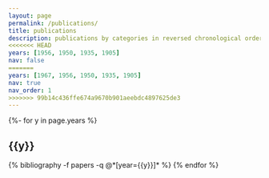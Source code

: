 ```yaml
---
layout: page
permalink: /publications/
title: publications
description: publications by categories in reversed chronological order. generated by jekyll-scholar.
<<<<<<< HEAD
years: [1956, 1950, 1935, 1905]
nav: false
=======
years: [1967, 1956, 1950, 1935, 1905]
nav: true
nav_order: 1
>>>>>>> 99b14c436ffe674a9670b901aeebdc4897625de3
---
```

<!-- _pages/publications.md -->
<div class="publications">

{%- for y in page.years %}
  <h2 class="year">{{y}}</h2>
  {% bibliography -f papers -q @*[year={{y}}]* %}
{% endfor %}

</div>
